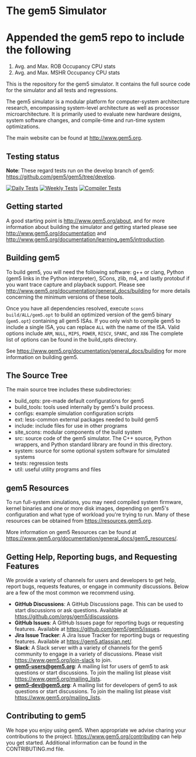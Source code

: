 # The gem5 Simulator

# Appended the gem5 repo to include the following
 1. Avg. and Max. ROB Occupancy CPU stats
 2. Avg. and Max. MSHR Occupancy CPU stats

This is the repository for the gem5 simulator. It contains the full source code
for the simulator and all tests and regressions.

The gem5 simulator is a modular platform for computer-system architecture
research, encompassing system-level architecture as well as processor
microarchitecture. It is primarily used to evaluate new hardware designs,
system software changes, and compile-time and run-time system optimizations.

The main website can be found at <http://www.gem5.org>.

## Testing status

**Note**: These regard tests run on the develop branch of gem5:
<https://github.com/gem5/gem5/tree/develop>.

[![Daily Tests](https://github.com/gem5/gem5/actions/workflows/daily-tests.yaml/badge.svg)](https://github.com/gem5/gem5/actions/workflows/daily-tests.yaml)
[![Weekly Tests](https://github.com/gem5/gem5/actions/workflows/weekly-tests.yaml/badge.svg)](https://github.com/gem5/gem5/actions/workflows/weekly-tests.yaml)
[![Compiler Tests](https://github.com/gem5/gem5/actions/workflows/compiler-tests.yaml/badge.svg)](https://github.com/gem5/gem5/actions/workflows/compiler-tests.yaml)

## Getting started

A good starting point is <http://www.gem5.org/about>, and for
more information about building the simulator and getting started
please see <http://www.gem5.org/documentation> and
<http://www.gem5.org/documentation/learning_gem5/introduction>.

## Building gem5

To build gem5, you will need the following software: g++ or clang,
Python (gem5 links in the Python interpreter), SCons, zlib, m4, and lastly
protobuf if you want trace capture and playback support. Please see
<http://www.gem5.org/documentation/general_docs/building> for more details
concerning the minimum versions of these tools.

Once you have all dependencies resolved, execute
`scons build/ALL/gem5.opt` to build an optimized version of the gem5 binary
(`gem5.opt`) containing all gem5 ISAs. If you only wish to compile gem5 to
include a single ISA, you can replace `ALL` with the name of the ISA. Valid
options include `ARM`, `NULL`, `MIPS`, `POWER`, `RISCV`, `SPARC`, and `X86`
The complete list of options can be found in the build_opts directory.

See https://www.gem5.org/documentation/general_docs/building for more
information on building gem5.

## The Source Tree

The main source tree includes these subdirectories:

* build_opts: pre-made default configurations for gem5
* build_tools: tools used internally by gem5's build process.
* configs: example simulation configuration scripts
* ext: less-common external packages needed to build gem5
* include: include files for use in other programs
* site_scons: modular components of the build system
* src: source code of the gem5 simulator. The C++ source, Python wrappers, and Python standard library are found in this directory.
* system: source for some optional system software for simulated systems
* tests: regression tests
* util: useful utility programs and files

## gem5 Resources

To run full-system simulations, you may need compiled system firmware, kernel
binaries and one or more disk images, depending on gem5's configuration and
what type of workload you're trying to run. Many of these resources can be
obtained from <https://resources.gem5.org>.

More information on gem5 Resources can be found at
<https://www.gem5.org/documentation/general_docs/gem5_resources/>.

## Getting Help, Reporting bugs, and Requesting Features

We provide a variety of channels for users and developers to get help, report
bugs, requests features, or engage in community discussions. Below
are a few of the most common we recommend using.

* **GitHub Discussions**: A GitHub Discussions page. This can be used to start
discussions or ask questions. Available at
<https://github.com/orgs/gem5/discussions>.
* **GitHub Issues**: A GitHub Issues page for reporting bugs or requesting
features. Available at <https://github.com/gem5/gem5/issues>.
* **Jira Issue Tracker**: A Jira Issue Tracker for reporting bugs or requesting
features. Available at <https://gem5.atlassian.net/>.
* **Slack**: A Slack server with a variety of channels for the gem5 community
to engage in a variety of discussions. Please visit
<https://www.gem5.org/join-slack> to join.
* **gem5-users@gem5.org**: A mailing list for users of gem5 to ask questions
or start discussions. To join the mailing list please visit
<https://www.gem5.org/mailing_lists>.
* **gem5-dev@gem5.org**: A mailing list for developers of gem5 to ask questions
or start discussions. To join the mailing list please visit
<https://www.gem5.org/mailing_lists>.

## Contributing to gem5

We hope you enjoy using gem5. When appropriate we advise charing your
contributions to the project. <https://www.gem5.org/contributing> can help you
get started. Additional information can be found in the CONTRIBUTING.md file.

